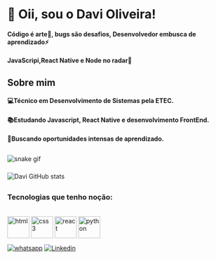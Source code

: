 # 👋 Oii, sou o Davi Oliveira! 

#### Código é arte🎨, bugs são desafios, Desenvolvedor embusca de aprendizado⚡
#### JavaScripi,React Native e Node no radar🚀

## Sobre mim

#### 💻Técnico em Desenvolvimento de Sistemas pela ETEC.
#### 📚Estudando Javascript, React Native e desenvolvimento FrontEnd.
#### 👀Buscando oportunidades intensas de aprendizado.

##
![snake gif](https://github.com/davioliveira/davioliveira/blob/output/github-contribution-grid-snake.svg)
###

###
![Davi GitHub stats](https://github-readme-stats.vercel.app/api?username=Davioliveria&show_icons=true&theme=tokyonight)

##

### Tecnologias que tenho noção:
<div style="display:inline_block"><br/>
  
  <img align="center" alt="html" height="50" widht="50" src="https://cdn.jsdelivr.net/gh/devicons/devicon@latest/icons/html5/html5-original-wordmark.svg" />
  <img align="center" alt="css3" height="50" widht="50" src="https://cdn.jsdelivr.net/gh/devicons/devicon@latest/icons/css3/css3-original-wordmark.svg" />          
  <img align="center" alt="react" height="50" widht="50" src="https://cdn.jsdelivr.net/gh/devicons/devicon@latest/icons/react/react-original-wordmark.svg" />
  <img align="center" alt="python" height="50" widht="50" src="https://cdn.jsdelivr.net/gh/devicons/devicon@latest/icons/python/python-original-wordmark.svg" />
</div>

[![whatsapp](https://img.shields.io/badge/WhatsApp-25D366?style=for-the-badge&logo=whatsapp&logoColor=white)](https://wa.me/981480390.)
[![Linkedin](https://img.shields.io/badge/LinkedIn-0077B5?style=for-the-badge&logo=linkedin&logoColor=white)](https://www.linkedin.com/in/davi-oliveira-97b660317/)

